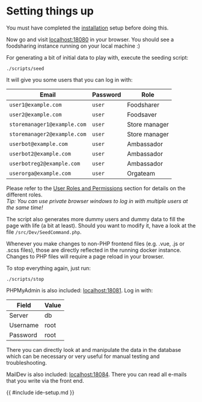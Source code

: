 # Setting things up

You must have completed the [installation](./running-the-code.md) setup before doing this.

Now go and visit [localhost:18080](http://localhost:18080) in your browser.
You should see a foodsharing instance running on your local machine :)

For generating a bit of initial data to play with, execute the seeding script:

```
./scripts/seed
```

It will give you some users that you can log in with:

| Email                       | Password | Role          |
|-----------------------------|----------|---------------|
| `user1@example.com`         | `user`   | Foodsharer    |
| `user2@example.com`         | `user`   | Foodsaver     |
| `storemanager1@example.com` | `user`   | Store manager |
| `storemanager2@example.com` | `user`   | Store manager |
| `userbot@example.com`       | `user`   | Ambassador    |
| `userbot2@example.com`      | `user`   | Ambassador    |
| `userbotreg2@example.com`   | `user`   | Ambassador    |
| `userorga@example.com`      | `user`   | Orgateam      |

Please refer to the [User Roles and Permissions](#learn-user-roles.md) section for details on the different roles.  
*Tip: You can use private browser windows to log in with multiple users at the same time!*

The script also generates more dummy users and dummy data to fill the page with life (a bit at least).
Should you want to modify it, have a look at the file `/src/Dev/SeedCommand.php`.

Whenever you make changes to non-PHP frontend files (e.g. .vue, .js or .scss files), those are directly reflected in the running docker instance. Changes to PHP files will require a page reload in your browser.

To stop everything again, just run:

```
./scripts/stop
```

PHPMyAdmin is also included: [localhost:18081](http://localhost:18081). Log in with:

| Field    | Value |
|----------|-------|
| Server   | db    |
| Username | root  |
| Password | root  |

There you can directly look at and manipulate the data in the database
which can be necessary or very useful for manual testing and troubleshooting.

MailDev is also included: [localhost:18084](localhost:18084). There you can read all e-mails that you write via the front end.

{{ #include ide-setup.md }}
